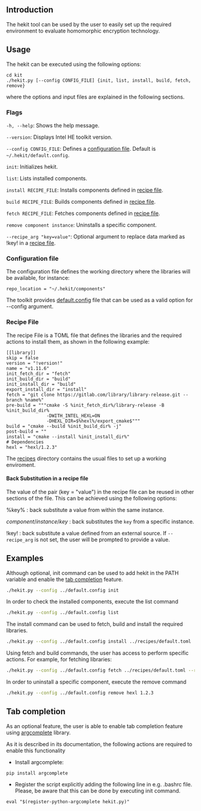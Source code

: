 ## Introduction
The hekit tool can be used by the user to easily set up the required environment to evaluate homomorphic encryption technology.

## Usage
The hekit can be executed using the following options:
```
cd kit
./hekit.py [--config CONFIG_FILE] {init, list, install, build, fetch, remove}
```
where the options and input files are explained in the following sections.

### Flags

`-h, --help`: Shows the help message.

`--version`: Displays Intel HE toolkit version.

`--config CONFIG_FILE`: Defines a [configuration file](#configuration-file). Default is `~/.hekit/default.config`.

`init`: Initializes hekit.

`list`: Lists installed components.

`install RECIPE_FILE`: Installs components defined in [recipe file](#recipe-file).

`build RECIPE_FILE`: Builds components defined in [recipe file](#recipe-file).

`fetch RECIPE_FILE`: Fetches components defined in [recipe file](#recipe-file).

`remove component instance`: Uninstalls a specific component.

`--recipe_arg "key=value"`: Optional argument to replace data marked as !key! in a [recipe file](#recipe-file).

### Configuration file

The configuration file defines the working directory where the libraries will be available, for instance:
```
repo_location = "~/.hekit/components"
```
The toolkit provides [default.config](../default.config) file that can be used as a valid option for --config argument.

### Recipe File

The recipe File is a TOML file that defines the libraries and the required actions to install them, as shown in the following example:
```
[[library]]
skip = false
version = "!version!"
name = "v1.11.6"
init_fetch_dir = "fetch"
init_build_dir = "build"
init_install_dir = "build"
export_install_dir = "install"
fetch = "git clone https://gitlab.com/library/library-release.git --branch %name%"
pre-build = """cmake -S %init_fetch_dir%/library-release -B %init_build_dir%
               -DWITH_INTEL_HEXL=ON
               -DHEXL_DIR=$%hexl%/export_cmake$"""
build = "cmake --build %init_build_dir% -j"
post-build = ""
install = "cmake --install %init_install_dir%"
# Dependencies
hexl = "hexl/1.2.3"
```
The [recipes](../recipes/) directory contains the usual files to set up a working enviroment.

#### Back Substitution in a recipe file
The value of the pair (key = "value") in the recipe file can be reused in other sections of the file. This can be achieved using the following options:

%key% : back substitute a value from within the same instance.

$component/instance/key$ : back substitutes the `key` from a specific instance.

!key! : back substitute a value defined from an external source. If `--recipe_arg` is not set, the user will be prompted to provide a value.

## Examples

Although optional, init command can be used to add hekit in the PATH variable and enable the [tab completion](#tab-completion) feature.
```bash
./hekit.py --config ../default.config init
```

In order to check the installed components, execute the list command
```bash
./hekit.py --config ../default.config list
```

The install command can be used to fetch, build and install the required libraries.
```bash
./hekit.py --config ../default.config install ../recipes/default.toml
```

Using fetch and build commands, the user has access to perform specific actions. For example, for fetching libraries:
```bash
./hekit.py --config ../default.config fetch ../recipes/default.toml --recipe_arg "version=v1.2.3"
```

In order to uninstall a specific component, execute the remove command
```bash
./hekit.py --config ../default.config remove hexl 1.2.3
```

## Tab completion
As an optional feature, the user is able to enable tab completion feature using [argcomplete](https://kislyuk.github.io/argcomplete/) library.

As it is described in its documentation, the following actions are required to enable this functionality
- Install argcomplete:
```
pip install argcomplete
```

- Register the script explicitly adding the following line in e.g. .bashrc file. Please, be aware that this can be done by executing init command.
```
eval "$(register-python-argcomplete hekit.py)"
```
